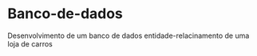 # Banco-de-dados

Desenvolvimento de um banco de dados entidade-relacinamento de uma loja de carros
